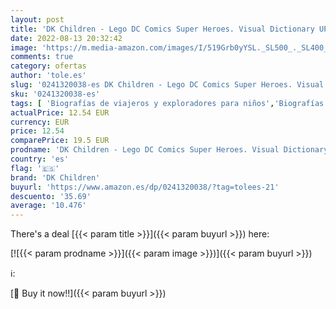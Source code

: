 ```yaml
---
layout: post
title: 'DK Children - Lego DC Comics Super Heroes. Visual Dictionary UPDA: With Exclusive Yellow Lantern Batman Minifigure'
date: 2022-08-13 20:32:42
image: 'https://m.media-amazon.com/images/I/519Grb0yYSL._SL500_._SL400_.jpg'
comments: true
category: ofertas
author: 'tole.es'
slug: '0241320038-es DK Children - Lego DC Comics Super Heroes. Visual...'
sku: '0241320038-es'
tags: [ 'Biografías de viajeros y exploradores para niños','Biografías para niños','Cómics no ficticios para niños','Cómics y novelas gráficas','Cómics y novelas gráficas para niños','Cómics, manga y novelas gráficas','Diccionarios para niños','Libros','Libros de actividades, manualidades y juegos para niños','Libros de arte, música y fotografía para niños','Libros de artes escénicas para niños','Libros de educación y consulta para niños','Libros de humor para niños','Libros para niños','Obras de consulta para niños','dk children','lego','🇪🇸', ]
actualPrice: 12.54 EUR
currency: EUR
price: 12.54
comparePrice: 19.5 EUR
prodname: 'DK Children - Lego DC Comics Super Heroes. Visual Dictionary UPDA: With Exclusive Yellow Lantern Batman Minifigure'
country: 'es'
flag: '🇪🇸'
brand: 'DK Children'
buyurl: 'https://www.amazon.es/dp/0241320038/?tag=tolees-21'
descuento: '35.69'
average: '10.476'
---
```


There's a deal [{{< param title >}}]({{< param buyurl >}})  here:

[![{{< param prodname >}}]({{< param image >}})]({{< param buyurl >}})

ℹ️:


[🛒 Buy it now!!]({{< param buyurl >}})
